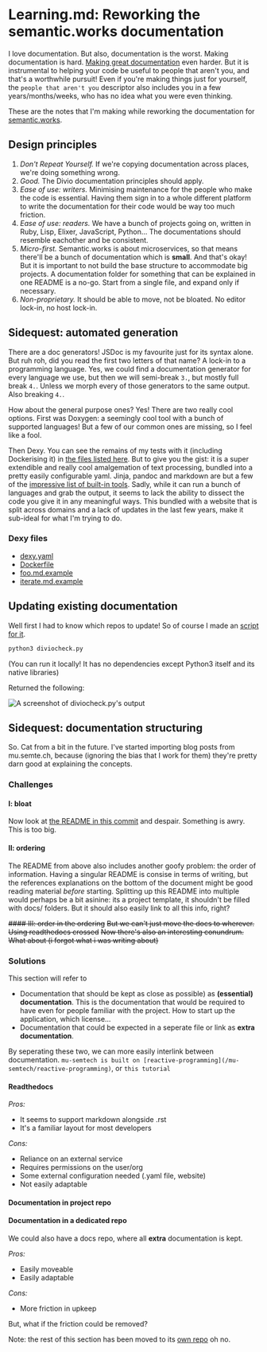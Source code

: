 # Learning.md: Reworking the semantic.works documentation

I love documentation. But also, documentation is the worst. Making documentation is hard. [Making great documentation](diataxis-divio-quickstart.md) even harder. But it is instrumental to helping your code be useful to people that aren't you, and that's a worthwhile pursuit! Even if you're making things just for yourself, the `people that aren't you` descriptor also includes you in a few years/months/weeks, who has no idea what you were even thinking.

These are the notes that I'm making while reworking the documentation for [semantic.works](https://semantic.works).

## Design principles
1. *Don't Repeat Yourself.* If we're copying documentation across places, we're doing something wrong.
2. *Good.* The Divio documentation principles should apply.
3. *Ease of use: writers.* Minimising maintenance for the people who make the code is essential. Having them sign in to a whole different platform to write the documentation for their code would be way too much friction.
4. *Ease of use: readers.* We have a bunch of projects going on, written in Ruby, Lisp, Elixer, JavaScript, Python... The documentations should resemble eachother and be consistent.
5. *Micro-first.* Semantic.works is about microservices, so that means there'll be a bunch of documentation which is **small**. And that's okay! But it is important to not build the base structure to accommodate big projects. A documentation folder for something that can be explained in one README is a no-go. Start from a single file, and expand only if necessary.
6. *Non-proprietary.* It should be able to move, not be bloated. No editor lock-in, no host lock-in.


## Sidequest: automated generation
There are a doc generators! JSDoc is my favourite just for its syntax alone.
But ruh roh, did you read the first two letters of that name? A lock-in to a programming language. Yes, we could find a documentation generator for every language we use, but then we will semi-break `3.`, but mostly full break `4.`. Unless we morph every of those generators to the same output. Also breaking `4.`.

How about the general purpose ones?
Yes! There are two really cool options. First was Doxygen: a seemingly cool tool with a bunch of supported languages! But a few of our common ones are missing, so I feel like a fool.

Then Dexy. You can see the remains of my tests with it (including Dockerising it) in [the files listed here](#dexy-files). But to give you the gist: it is a super extendible and really cool amalgemation of text processing, bundled into a pretty easily configurable yaml. Jinja, pandoc and markdown are but a few of the [impressive list of built-in tools](https://dexy.github.io/dexy-user-guide/#_filter_documentation). Sadly, while it can run a bunch of languages and grab the output, it seems to lack the ability to dissect the code you give it in any meaningful ways. This bundled with a website that is split across domains and a lack of updates in the last few years, make it sub-ideal for what I'm trying to do.

### Dexy files
- [dexy.yaml](/assets/learning-md/dexy/dexy.yaml)
- [Dockerfile](/assets/learning-md/dexy/Dockerfile)
- [foo.md.example](/assets/learning-md/dexy/foo.md.example)
- [iterate.md.example](/assets/learning-md/dexy/iterate.md.example)

## Updating existing documentation
Well first I had to know which repos to update! So of course I made an [script for it](/assets/learning-md/diviocheck.py).

```bash
python3 diviocheck.py
```
(You can run it locally! It has no dependencies except Python3 itself and its native libraries)

Returned the following:

![A screenshot of diviocheck.py's output](/assets/learning-md/diviocheck.png)


## Sidequest: documentation structuring
So. Cat from a bit in the future. I've started importing blog posts from mu.semte.ch, because (ignoring the bias that I work for them) they're pretty darn good at explaining the concepts.

### Challenges 
#### I: bloat
Now look at [the README in this commit](https://github.com/Denperidge-Redpencil/mu-project/blob/29243d56a41e24c9722ce0b4de51fde83e572dc9/README.md) and despair.
Something is awry. This is too big. 

#### II: ordering
The README from above also includes another goofy problem: the order of information. Having a singular README is consise in terms of writing, but the references explanations on the bottom of the document might be good reading material *before* starting. Splitting up this README into multiple would perhaps be a bit asinine: its a project template, it shouldn't be filled with docs/ folders. But it should also easily link to all this info, right?


~~#### III: order in the ordering~~
~~But we can't just move the docs to wherever. Using readthedocs crossed~~ 
~~Now there's also an interesting conundrum. What about (i forgot what i was writing about)~~

### Solutions
This section will refer to 
- Documentation that should be kept as close as possible) as **(essential) documentation**. This is the documentation that would be required to have even for people familiar with the project. How to start up the application, which license...
- Documentation that could be expected in a seperate file or link as **extra documentation**.

By seperating these two, we can more easily interlink between documentation. `mu-semtech is built on [reactive-programming](/mu-semtech/reactive-programming)`, or `this tutorial `


#### Readthedocs
*Pros:*
+ It seems to support markdown alongside .rst
+ It's a familiar layout for most developers

*Cons:*
- Reliance on an external service
- Requires permissions on the user/org
- Some external configuration needed (.yaml file, website)
- Not easily adaptable

#### Documentation in project repo


#### Documentation in a dedicated repo
We could also have a docs repo, where all **extra** documentation is kept.

*Pros:*
+ Easily moveable
+ Easily adaptable

*Cons:*
- More friction in upkeep


But, what if the friction could be removed?

Note: the rest of this section has been moved to its [own repo](https://github.com/Denperidge-Redpencil/divio-docs-gen) oh no.

